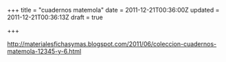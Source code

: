 +++
title = "cuadernos matemola"
date = 2011-12-21T00:36:00Z
updated = 2011-12-21T00:36:13Z
draft = true

+++

<div dir="ltr" style="text-align: left;" trbidi="on"><a href="http://materialesfichasymas.blogspot.com/2011/06/coleccion-cuadernos-matemola-12345-y-6.html">http://materialesfichasymas.blogspot.com/2011/06/coleccion-cuadernos-matemola-12345-y-6.html</a></div>
